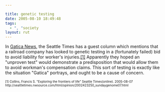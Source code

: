 ```yaml
---

title: genetic testing
date: 2005-08-10 18:49:48
tags:
  - ", "society
layout: rut
---
```


<p>In <a href="http://www.schierer.org/~luke/log/index.php?s=gatica">Gatica News</a>, the Seattle Times has a guest column which mentions that a railroad company has looked to genetic testing in a (fortunately failed) bid to avoid liability for worker's injuries.<a href="http://seattletimes.nwsource.com/html/opinion/2002423250_sundaygenome07.html">[1]</a> Apparently they hoped an "unproven test" would demonstrate a predisposition that would allow them to avoid workman's compensation claims.  This sort of testing is exactly like the situation "Gatica" portrays, and ought to be a cause of concern.</p>  <font size="-2"> [1] Collins, Francis S.  "Exploring the frontiers of life" Seattle Times(online).  2005-08-07 http://seattletimes.nwsource.com/html/opinion/2002423250_sundaygenome07.html </font>

